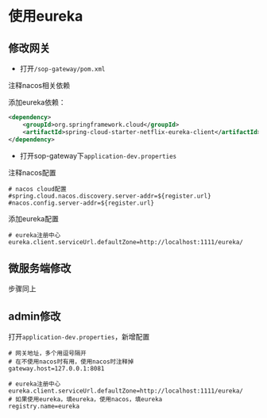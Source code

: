 # 使用eureka

## 修改网关

- 打开`/sop-gateway/pom.xml`

注释nacos相关依赖

添加eureka依赖：

```xml
<dependency>
    <groupId>org.springframework.cloud</groupId>
    <artifactId>spring-cloud-starter-netflix-eureka-client</artifactId>
</dependency>
```

- 打开sop-gateway下`application-dev.properties`

注释nacos配置

```properties
# nacos cloud配置
#spring.cloud.nacos.discovery.server-addr=${register.url}
#nacos.config.server-addr=${register.url}
```

添加eureka配置

```properties
# eureka注册中心
eureka.client.serviceUrl.defaultZone=http://localhost:1111/eureka/
```

## 微服务端修改

步骤同上

## admin修改

打开`application-dev.properties`，新增配置

```properties
# 网关地址，多个用逗号隔开
# 在不使用nacos时有用，使用nacos时注释掉
gateway.host=127.0.0.1:8081

# eureka注册中心
eureka.client.serviceUrl.defaultZone=http://localhost:1111/eureka/
# 如果使用eureka，填eureka，使用nacos，填eureka
registry.name=eureka
```

